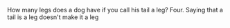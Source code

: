 How many legs does a dog have if you call his tail a leg? Four. Saying that a tail is a leg doesn't make it a leg
